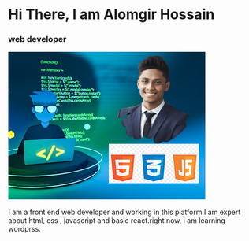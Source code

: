 # Hi There, I am Alomgir Hossain #  
### web developer # 
![banner](githubbanner.png) <br/>
<p>
 I am a front end web developer and working in this platform.I am expert about html, css , javascript and basic react.right now, i am learning wordprss.
</p>